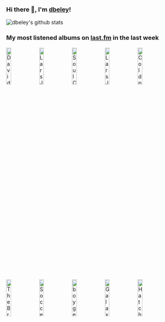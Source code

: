 ### Hi there 👋, I'm [dbeley](https://dbeley.ovh/en)!

![dbeley's github stats](https://github-readme-stats.vercel.app/api?username=dbeley)

### My most listened albums on [last.fm](https://www.last.fm/user/d_beley) in the last week

[<img src='https://lastfm.freetls.fastly.net/i/u/300x300/f5ece1d252b04b689ff6b821c1f0c395.jpg' width='16%' height='16%' alt='David Byrne - Look Into The Eyeball'>](https://www.last.fm/music/david%2bbyrne/look%2binto%2bthe%2beyeball)&nbsp;
[<img src='https://lastfm.freetls.fastly.net/i/u/300x300/ca28d8a2092b449fbb1f4e9ee2343d45.jpg' width='16%' height='16%' alt='Lars Jansson Trio - In Search of Lost Time'>](https://www.last.fm/music/lars%2bjansson%2btrio/in%2bsearch%2bof%2blost%2btime)&nbsp;
[<img src='https://lastfm.freetls.fastly.net/i/u/300x300/d5c7f7190177cff4448d75d24be844b4.png' width='16%' height='16%' alt='Soul Coughing - Ruby Vroom'>](https://www.last.fm/music/soul%2bcoughing/ruby%2bvroom)&nbsp;
[<img src='https://lastfm.freetls.fastly.net/i/u/300x300/62b7ec15d397c59f20fc5603ecd59141.jpg' width='16%' height='16%' alt='Lars Jansson Trio - Koan'>](https://www.last.fm/music/lars%2bjansson%2btrio/koan)&nbsp;
[<img src='https://lastfm.freetls.fastly.net/i/u/300x300/fce31d4841bc76861f5ff024281c61d6.png' width='16%' height='16%' alt='Coldplay - Music of the Spheres'>](https://www.last.fm/music/coldplay/music%2bof%2bthe%2bspheres)&nbsp;
<br>
[<img src='https://lastfm.freetls.fastly.net/i/u/300x300/53266e5acb0f4f1e6a8a9042f882c74f.png' width='16%' height='16%' alt='The Breeders - Pod'>](https://www.last.fm/music/the%2bbreeders/pod)&nbsp;
[<img src='https://lastfm.freetls.fastly.net/i/u/300x300/6a897712ef6ae821f6ccc22a56369d3f.jpg' width='16%' height='16%' alt='Soccer Mommy - Clean'>](https://www.last.fm/music/soccer%2bmommy/clean)&nbsp;
[<img src='https://lastfm.freetls.fastly.net/i/u/300x300/0aa2439a50ab73d77729f4573e4d5558.jpg' width='16%' height='16%' alt='boygenius - boygenius'>](https://www.last.fm/music/boygenius/boygenius)&nbsp;
[<img src='https://lastfm.freetls.fastly.net/i/u/300x300/d3e80f8205ce446cbfb11c22c92245e9.png' width='16%' height='16%' alt='Galaxie 500 - Today'>](https://www.last.fm/music/galaxie%2b500/today)&nbsp;
[<img src='https://lastfm.freetls.fastly.net/i/u/300x300/2c04a996fe2cfe61da13eadc402cdfdd.png' width='16%' height='16%' alt='Hatchie - Keepsake'>](https://www.last.fm/music/hatchie/keepsake)&nbsp;
<br>
